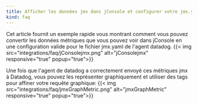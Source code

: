 ```yaml
---
title: Afficher les données jmx dans jConsole et configurer votre jmx.yaml pour les collecter
kind: faq
---
```


Cet article fournit un exemple rapide vous montrant comment vous pouvez convertir les données métriques que vous pouvez voir dans jConsole en une configuration valide pour le fichier jmx.yaml de l'agent datadog.
{{< img src="integrations/faq/jConsolejmx.png" alt="jConsolejmx" responsive="true" popup="true">}}

Une fois que l'agent de datadog a correctement envoyé ces métriques jmx à Datadog, vous pouvez les représenter graphiquement et utiliser des tags pour affiner votre requête graphique:
{{< img src="integrations/faq/jmxGraphMetric.png" alt="jmxGraphMetric" responsive="true" popup="true">}}